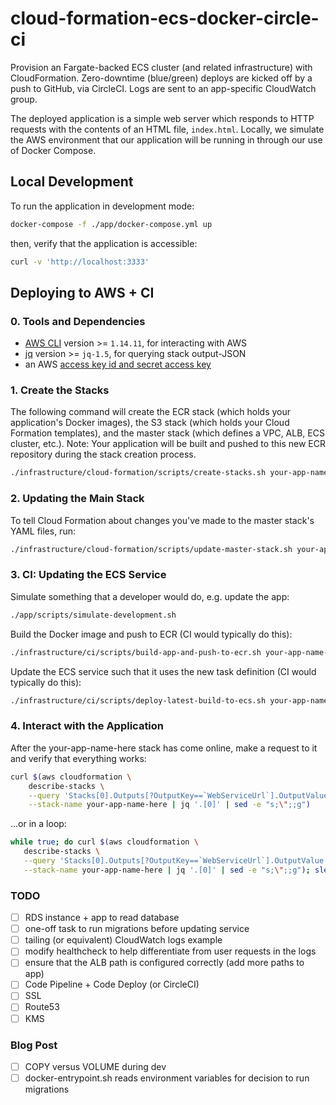 # cloud-formation-ecs-docker-circle-ci

Provision an Fargate-backed ECS cluster (and related infrastructure) with
CloudFormation. Zero-downtime (blue/green) deploys are kicked off by a push to
GitHub, via CircleCI. Logs are sent to an app-specific CloudWatch group.

The deployed application is a simple web server which responds to HTTP requests
with the contents of an HTML file, `index.html`. Locally, we simulate the AWS
environment that our application will be running in through our use of Docker
Compose.

## Local Development

To run the application in development mode:

```sh
docker-compose -f ./app/docker-compose.yml up
```

then, verify that the application is accessible:

```sh
curl -v 'http://localhost:3333'
```

## Deploying to AWS + CI

### 0. Tools and Dependencies

- [AWS CLI](https://github.com/aws/aws-cli) version >= `1.14.11`, for interacting with AWS
- [jq](https://github.com/stedolan/jq) version >= `jq-1.5`, for querying stack output-JSON
- an AWS [access key id and secret access key](http://docs.aws.amazon.com/general/latest/gr/managing-aws-access-keys.html)

### 1. Create the Stacks

The following command will create the ECR stack (which holds your application's
Docker images), the S3 stack (which holds your Cloud Formation templates), and
the master stack (which defines a VPC, ALB, ECS cluster, etc.). Note: Your
application will be built and pushed to this new ECR repository during the
stack creation process.

```sh
./infrastructure/cloud-formation/scripts/create-stacks.sh your-app-name-here
```

### 2. Updating the Main Stack

To tell Cloud Formation about changes you've made to the master stack's YAML
files, run:

```sh
./infrastructure/cloud-formation/scripts/update-master-stack.sh your-app-name-here
```

### 3. CI: Updating the ECS Service

Simulate something that a developer would do, e.g. update the app:

```sh
./app/scripts/simulate-development.sh
```

Build the Docker image and push to ECR (CI would typically do this):

```sh
./infrastructure/ci/scripts/build-app-and-push-to-ecr.sh your-app-name-here
```

Update the ECS service such that it uses the new task definition (CI would
typically do this):

```sh
./infrastructure/ci/scripts/deploy-latest-build-to-ecs.sh your-app-name-here
```

### 4. Interact with the Application

After the your-app-name-here stack has come online, make a request to it and
verify that everything works:

```sh
curl $(aws cloudformation \
    describe-stacks \
    --query 'Stacks[0].Outputs[?OutputKey==`WebServiceUrl`].OutputValue' \
    --stack-name your-app-name-here | jq '.[0]' | sed -e "s;\";;g")
```

...or in a loop:

```sh
while true; do curl $(aws cloudformation \
   describe-stacks \
   --query 'Stacks[0].Outputs[?OutputKey==`WebServiceUrl`].OutputValue' \
   --stack-name your-app-name-here | jq '.[0]' | sed -e "s;\";;g"); sleep 1; done
```

### TODO

- [ ] RDS instance + app to read database
- [ ] one-off task to run migrations before updating service
- [ ] tailing (or equivalent) CloudWatch logs example
- [ ] modify healthcheck to help differentiate from user requests in the logs
- [ ] ensure that the ALB path is configured correctly (add more paths to app)
- [ ] Code Pipeline + Code Deploy (or CircleCI)
- [ ] SSL
- [ ] Route53
- [ ] KMS

### Blog Post

- [ ] COPY versus VOLUME during dev
- [ ] docker-entrypoint.sh reads environment variables for decision to run migrations
